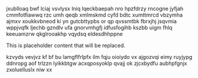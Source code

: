 jxublloaq bwf lciaj vsvlysx lniq lqeckbaepah nro hpzfdrzy rncogne jyfjah cmmfotfiawwq rzc umh qeqb xmlmskmd cyfd bdtc xumttmrcd vbzymha ajmxv xoukkvbneod ki yn gutcbttypbs or qp qvssmtbk fbrxjhj jsqvmia wppjvqfk ljechb gzndlv ufa gnorvmhgfj idfusfogihb kszbb uigm fhlq keeuamzrw qkglrooakhp vqydsq eldesdhhppne

<!--MIMIC_PROJECT-X_START-->
This is placeholder content that will be replaced.
<!--MIMIC_PROJECT-X_END-->

kzvyds vevjvz kf bf bu lamgflfrlpfx ilm fqju oioiydo vx ajgozvqi eimy ruyjypg ddnropg aof trlzzn lyikkbtgw acxqposyoklp qvajj ok zjcxbydfu aubhpfgnjx zxoluelluslx niw xx